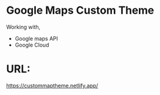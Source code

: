 # Google Maps Custom Theme

Working with,
* Google maps API
* Google Cloud

# URL:

https://custommaptheme.netlify.app/
